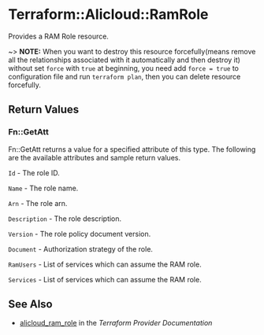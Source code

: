 # Terraform::Alicloud::RamRole

Provides a RAM Role resource.

~> **NOTE:** When you want to destroy this resource forcefully(means remove all the relationships associated with it automatically and then destroy it) without set `force`  with `true` at beginning, you need add `force = true` to configuration file and run `terraform plan`, then you can delete resource forcefully.

## Return Values

### Fn::GetAtt

Fn::GetAtt returns a value for a specified attribute of this type. The following are the available attributes and sample return values.

`Id` - The role ID.

`Name` - The role name.

`Arn` - The role arn.

`Description` - The role description.

`Version` - The role policy document version.

`Document` - Authorization strategy of the role.

`RamUsers` - List of services which can assume the RAM role.

`Services` - List of services which can assume the RAM role.

## See Also

* [alicloud_ram_role](https://www.terraform.io/docs/providers/alicloud/r/ram_role.html) in the _Terraform Provider Documentation_